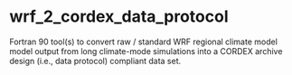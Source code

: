 # wrf_2_cordex_data_protocol
Fortran 90 tool(s) to convert raw / standard WRF regional climate model model output from long climate-mode simulations into a CORDEX archive design (i.e., data protocol) compliant data set.
